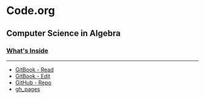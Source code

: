 # Code.org
## Computer Science in Algebra
### [What's Inside](SUMMARY.md)

___ 

* [GitBook - Read](https://janzeteachesit.gitbooks.io/cs-in-algebra/content/)
* [GitBook - Edit](https://www.gitbook.com/book/janzeteachesit/cs-in-algebra/edit#/edit/master/)
* [GitHub - Repo](https://github.com/janzeteachesit/cs-in-algebra/)
* [gh\_pages](https://janzeteachesit.github.io/cs-in-algebra/)



